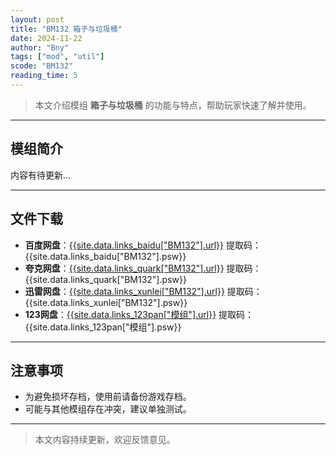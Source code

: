 ```yaml
---
layout: post
title: "BM132 箱子与垃圾桶"
date: 2024-11-22
author: "Bny"
tags: ["mod", "util"]
scode: "BM132"
reading_time: 5
---
```


> 本文介绍模组 **箱子与垃圾桶** 的功能与特点，帮助玩家快速了解并使用。

---

## 模组简介

内容有待更新...

---

## 文件下载
- **百度网盘**：[{{site.data.links_baidu["BM132"].url}}]({{site.data.links_baidu["BM132"].url}}) 提取码：{{site.data.links_baidu["BM132"].psw}}
- **夸克网盘**：[{{site.data.links_quark["BM132"].url}}]({{site.data.links_quark["BM132"].url}}) 提取码：{{site.data.links_quark["BM132"].psw}}
- **迅雷网盘**：[{{site.data.links_xunlei["BM132"].url}}]({{site.data.links_xunlei["BM132"].url}}) 提取码：{{site.data.links_xunlei["BM132"].psw}}
- **123网盘**：[{{site.data.links_123pan["模组"].url}}]({{site.data.links_123pan["模组"].url}}) 提取码：{{site.data.links_123pan["模组"].psw}}

---

## 注意事项
- 为避免损坏存档，使用前请备份游戏存档。
- 可能与其他模组存在冲突，建议单独测试。

---

> 本文内容持续更新，欢迎反馈意见。

